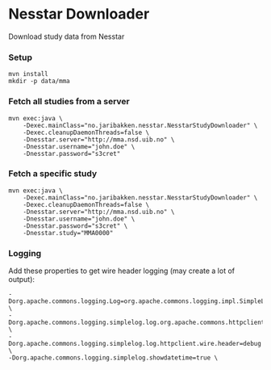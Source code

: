 # Nesstar Downloader

Download study data from Nesstar

### Setup

	mvn install
	mkdir -p data/mma

### Fetch all studies from a server

	mvn exec:java \
		-Dexec.mainClass="no.jaribakken.nesstar.NesstarStudyDownloader" \
		-Dexec.cleanupDaemonThreads=false \
		-Dnesstar.server="http://mma.nsd.uib.no" \
		-Dnesstar.username="john.doe" \
		-Dnesstar.password="s3cret"

### Fetch a specific study

	mvn exec:java \
		-Dexec.mainClass="no.jaribakken.nesstar.NesstarStudyDownloader" \
		-Dexec.cleanupDaemonThreads=false \
		-Dnesstar.server="http://mma.nsd.uib.no" \
		-Dnesstar.username="john.doe" \
		-Dnesstar.password="s3cret" \
		-Dnesstar.study="MMA0000"

### Logging

Add these properties to get wire header logging (may create a lot of output):

	-Dorg.apache.commons.logging.Log=org.apache.commons.logging.impl.SimpleLog \
	-Dorg.apache.commons.logging.simplelog.log.org.apache.commons.httpclient=debug \
	-Dorg.apache.commons.logging.simplelog.log.httpclient.wire.header=debug \
	-Dorg.apache.commons.logging.simplelog.showdatetime=true \

